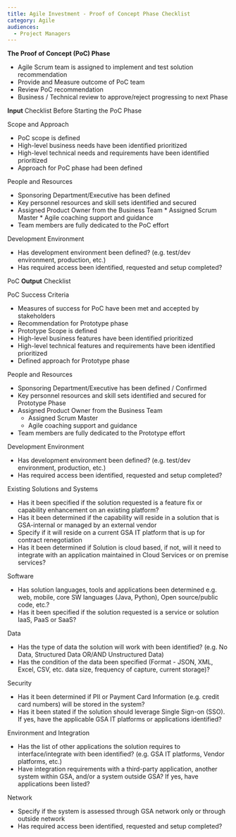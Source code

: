 ```yaml
---
title: Agile Investment - Proof of Concept Phase Checklist
category: Agile
audiences:
  - Project Managers
---
```


**The Proof of Concept (PoC) Phase**

* Agile Scrum team is assigned to implement and test solution recommendation
* Provide and Measure outcome of PoC team
* Review PoC recommendation 
* Business / Technical review to approve/reject progressing to next Phase


**Input** Checklist Before Starting the PoC Phase

Scope and Approach

* PoC scope is defined
* High-level business needs have been identified prioritized
* High-level technical needs and requirements have been identified prioritized
* Approach for PoC phase had been defined


People and Resources

* Sponsoring Department/Executive has been defined
* Key personnel resources and skill sets identified and secured
* Assigned Product Owner from the Business Team
	  * Assigned Scrum Master
	  * Agile coaching support and guidance 
* Team members are fully dedicated to the PoC effort

Development Environment

* Has development environment been defined? (e.g. test/dev environment, production, etc.)
* Has required access been identified, requested and setup completed?

PoC **Output** Checklist

PoC Success Criteria

* Measures of success for PoC have been met and accepted by stakeholders 
* Recommendation for Prototype phase
* Prototype Scope is defined
* High-level business features have been identified prioritized
* High-level technical features and requirements have been identified prioritized
* Defined approach for Prototype phase

People and Resources

* Sponsoring Department/Executive has been defined / Confirmed
* Key personnel resources and skill sets identified and secured for Prototype Phase
* Assigned Product Owner from the Business Team
	* Assigned Scrum Master
	* Agile coaching support and guidance 
* Team members are fully dedicated to the Prototype effort

Development Environment

* Has development environment been defined? (e.g. test/dev environment, production, etc.)
* Has required access been identified, requested and setup completed?

Existing Solutions and Systems 

* Has it been specified if the solution requested is a feature fix or capability enhancement on an existing platform?
* Has it been determined if the capability will reside in a solution that is GSA-internal or managed by an external vendor
* Specify if it will reside on a current GSA IT platform that is up for contract renegotiation
* Has it been determined if Solution is cloud based, if not, will it need to integrate with an application maintained in Cloud Services or on premise services?

Software

* Has solution languages, tools and applications been determined e.g. web, mobile, core SW languages (Java, Python), Open source/public code, etc.?
* Has it been specified if the solution requested is a service or solution IaaS, PaaS or SaaS?

Data

* Has the type of data the solution will work with been identified? (e.g. No Data, Structured Data OR/AND Unstructured Data)
* Has the condition of the data been specified (Format - JSON, XML, Excel, CSV, etc. data size, frequency of capture, current storage)?

Security 

* Has it been determined if PII or Payment Card Information (e.g. credit card numbers) will be stored in the system?
* Has it been stated if the solution should leverage Single Sign-on (SSO). If yes, have the applicable GSA IT platforms or applications identified?

Environment and Integration

* Has the list of other applications the solution requires to interface/integrate with been identified? (e.g. GSA IT platforms, Vendor platforms, etc.)
* Have integration requirements with a third-party application, another system within GSA, and/or a system outside GSA? If yes, have applications been listed?

Network

* Specify if the system is assessed through GSA network only or through outside network
* Has required access been identified, requested and setup completed?
